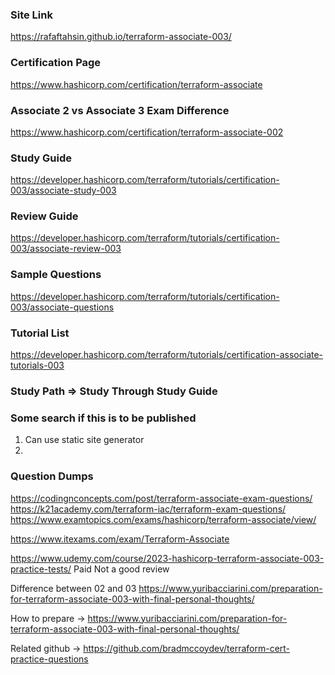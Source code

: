 ### Site Link

https://rafaftahsin.github.io/terraform-associate-003/


### Certification Page

https://www.hashicorp.com/certification/terraform-associate 

### Associate 2 vs Associate 3 Exam Difference

https://www.hashicorp.com/certification/terraform-associate-002

### Study Guide

https://developer.hashicorp.com/terraform/tutorials/certification-003/associate-study-003

### Review Guide

https://developer.hashicorp.com/terraform/tutorials/certification-003/associate-review-003

### Sample Questions

https://developer.hashicorp.com/terraform/tutorials/certification-003/associate-questions

### Tutorial List

https://developer.hashicorp.com/terraform/tutorials/certification-associate-tutorials-003

### Study Path => Study Through Study Guide

### Some search if this is to be published 

1. Can use static site generator
2. 

### Question Dumps

https://codingnconcepts.com/post/terraform-associate-exam-questions/
https://k21academy.com/terraform-iac/terraform-exam-questions/
https://www.examtopics.com/exams/hashicorp/terraform-associate/view/

https://www.itexams.com/exam/Terraform-Associate

https://www.udemy.com/course/2023-hashicorp-terraform-associate-003-practice-tests/ Paid Not a good review

Difference between 02 and 03 https://www.yuribacciarini.com/preparation-for-terraform-associate-003-with-final-personal-thoughts/

How to prepare -> https://www.yuribacciarini.com/preparation-for-terraform-associate-003-with-final-personal-thoughts/

Related github -> https://github.com/bradmccoydev/terraform-cert-practice-questions